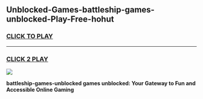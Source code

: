 
## Unblocked-Games-battleship-games-unblocked-Play-Free-hohut
<h3>
<a href="https://premium76.site?title=battleship-games-unblocked&ref=15A">CLICK TO PLAY</a></h3>
<hr>

<h3>
<a href="https://premium76.site?title=battleship-games-unblocked&ref=15A">CLICK 2 PLAY</a>
  
</h3>

<a href="https://premium76.site?title=battleship-games-unblocked&ref=15A"><img src="https://clearcache.store/games.png"></a>


**battleship-games-unblocked games unblocked: Your Gateway to Fun and Accessible Online Gaming**
